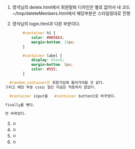 1. 영석님의 delete.html에서 회원탈퇴 디자인은 별로 없어서 내 코드 ~/tmp/deleteMembers.html에서 해당부분은 스타일링대로 진행

2. 영석님의 login.html과 다른 부분이다.
```css
        #container h1 {
            color: #0056b3; 
            margin-bottom: 15px;
        }

        #container label {
            display: block;
            margin-bottom: 5px;
            color: #555; 
        }

  #random_container은 회원가입에 들어가야될 것 같다.
그리고 해당 부분 css는 일단 지금은 적용하지 않았다.

  #container input을   #container button으로 바꾸었다.

finally를 뺏다.

만 바뀌었다.
```
3. ㅇ
4. ㅇ
5. ㅇ
6. ㅇ
